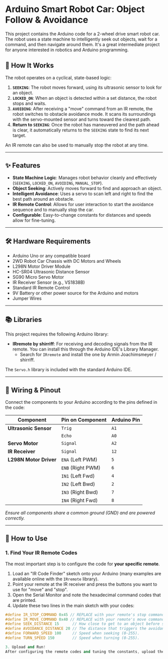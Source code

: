 # Arduino Smart Robot Car: Object Follow & Avoidance

This project contains the Arduino code for a 2-wheel drive smart robot car. The robot uses a state machine to intelligently seek out objects, wait for a command, and then navigate around them. It's a great intermediate project for anyone interested in robotics and Arduino programming.



## 🤖 How It Works

The robot operates on a cyclical, state-based logic:

1.  **`SEEKING`**: The robot moves forward, using its ultrasonic sensor to look for an object.
2.  **`LOCKED_ON`**: When an object is detected within a set distance, the robot stops and waits.
3.  **`AVOIDING`**: After receiving a "move" command from an IR remote, the robot switches to obstacle avoidance mode. It scans its surroundings with the servo-mounted sensor and turns toward the clearest path.
4.  **Return to `SEEKING`**: Once the robot has maneuvered and the path ahead is clear, it automatically returns to the `SEEKING` state to find its next target.

An IR remote can also be used to manually stop the robot at any time.

***

## ✨ Features

* **State Machine Logic**: Manages robot behavior cleanly and effectively (`SEEKING`, `LOCKED_ON`, `AVOIDING`, `MANUAL_STOP`).
* **Object Seeking**: Actively moves forward to find and approach an object.
* **Intelligent Avoidance**: Uses a servo to scan left and right to find the best path around an obstacle.
* **IR Remote Control**: Allows for user interaction to start the avoidance sequence and to manually stop the car.
* **Configurable**: Easy-to-change constants for distances and speeds allow for fine-tuning.

***

## 🛠️ Hardware Requirements

* Arduino Uno or any compatible board
* 2WD Robot Car Chassis with DC Motors and Wheels
* L298N Motor Driver Module
* HC-SR04 Ultrasonic Distance Sensor
* SG90 Micro Servo Motor
* IR Receiver Sensor (e.g., VS1838B)
* Standard IR Remote Control
* 9V Battery or other power source for the Arduino and motors
* Jumper Wires

***

## 📚 Libraries

This project requires the following Arduino library:

* **IRremote by shirriff**: For receiving and decoding signals from the IR remote. You can install this through the Arduino IDE's Library Manager.
    * Search for `IRremote` and install the one by Armin Joachimsmeyer / shirriff.

The `Servo.h` library is included with the standard Arduino IDE.

***

## 🔌 Wiring & Pinout

Connect the components to your Arduino according to the pins defined in the code:

| Component             | Pin on Component | Arduino Pin |
| --------------------- | ---------------- | ----------- |
| **Ultrasonic Sensor** | `Trig`           | `A1`        |
|                       | `Echo`           | `A0`        |
| **Servo Motor** | `Signal`         | `A2`        |
| **IR Receiver** | `Signal`         | `12`        |
| **L298N Motor Driver**| `ENA` (Left PWM) | `5`         |
|                       | `ENB` (Right PWM)| `6`         |
|                       | `IN1` (Left Fwd) | `4`         |
|                       | `IN2` (Left Bwd) | `2`         |
|                       | `IN3` (Right Bwd)| `7`         |
|                       | `IN4` (Right Fwd)| `8`         |

*Ensure all components share a common ground (GND) and are powered correctly.*

***

## 🚀 How to Use

### 1. Find Your IR Remote Codes

The most important step is to configure the code for **your specific remote**.

1.  Load an "IR Code Finder" sketch onto your Arduino (many examples are available online with the `IRremote` library).
2.  Point your remote at the IR receiver and press the buttons you want to use for "move" and "stop".
3.  Open the Serial Monitor and note the hexadecimal command codes that are printed.
4.  Update these two lines in the main sketch with your codes:

```cpp
#define IR_STOP_COMMAND 0x45 // REPLACE with your remote's stop command code.
#define IR_MOVE_COMMAND 0x40 // REPLACE with your remote's move command code.
#define SEEK_DISTANCE 15      // How close to get to an object before stopping (cm).
#define AVOIDANCE_DISTANCE 20 // The distance that triggers the avoidance maneuver (cm).
#define FORWARD_SPEED 100     // Speed when seeking (0-255).
#define TURN_SPEED 150        // Speed when turning (0-255).

3. Upload and Run!
After configuring the remote codes and tuning the constants, upload the code to your Arduino, power on the robot, and it will begin its seek-and-avoid cycle!
